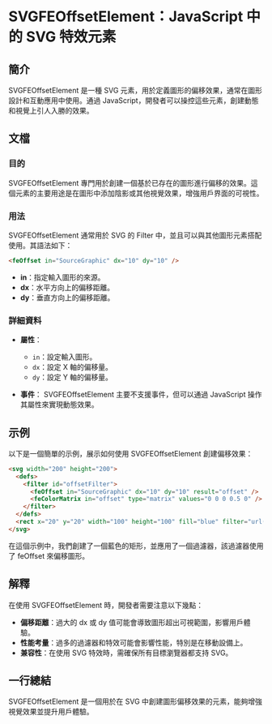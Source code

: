 <!--
Meta Description: # SVGFEOffsetElement：JavaScript 中的 SVG 特效元素 ## 簡介 SVGFEOffsetElement 是一種 SVG 元素，用於定義圖形的偏移效果，通常在圖形設計和互動應用中使用。通過 JavaScript，開發者可以操控這些元素，創建動態和視覺上引人入勝的效果。...
Meta Keywords: svgfeoffsetelement, svg, filter, javascript, feoffset
-->

# SVGFEOffsetElement：JavaScript 中的 SVG 特效元素

## 簡介
SVGFEOffsetElement 是一種 SVG 元素，用於定義圖形的偏移效果，通常在圖形設計和互動應用中使用。通過 JavaScript，開發者可以操控這些元素，創建動態和視覺上引人入勝的效果。

## 文檔
### 目的
SVGFEOffsetElement 專門用於創建一個基於已存在的圖形進行偏移的效果。這個元素的主要用途是在圖形中添加陰影或其他視覺效果，增強用戶界面的可視性。

### 用法
SVGFEOffsetElement 通常用於 SVG 的 Filter 中，並且可以與其他圖形元素搭配使用。其語法如下：

```html
<feOffset in="SourceGraphic" dx="10" dy="10" />
```

- **in**：指定輸入圖形的來源。
- **dx**：水平方向上的偏移距離。
- **dy**：垂直方向上的偏移距離。

### 詳細資料
- **屬性**：
  - `in`：設定輸入圖形。
  - `dx`：設定 X 軸的偏移量。
  - `dy`：設定 Y 軸的偏移量。

- **事件**：
  SVGFEOffsetElement 主要不支援事件，但可以通過 JavaScript 操作其屬性來實現動態效果。

## 示例
以下是一個簡單的示例，展示如何使用 SVGFEOffsetElement 創建偏移效果：

```html
<svg width="200" height="200">
  <defs>
    <filter id="offsetFilter">
      <feOffset in="SourceGraphic" dx="10" dy="10" result="offset" />
      <feColorMatrix in="offset" type="matrix" values="0 0 0 0.5 0" />
    </filter>
  </defs>
  <rect x="20" y="20" width="100" height="100" fill="blue" filter="url(#offsetFilter)" />
</svg>
```

在這個示例中，我們創建了一個藍色的矩形，並應用了一個過濾器，該過濾器使用了 feOffset 來偏移圖形。

## 解釋
在使用 SVGFEOffsetElement 時，開發者需要注意以下幾點：

- **偏移距離**：過大的 dx 或 dy 值可能會導致圖形超出可視範圍，影響用戶體驗。
- **性能考量**：過多的過濾器和特效可能會影響性能，特別是在移動設備上。
- **兼容性**：在使用 SVG 特效時，需確保所有目標瀏覽器都支持 SVG。

## 一行總結
SVGFEOffsetElement 是一個用於在 SVG 中創建圖形偏移效果的元素，能夠增強視覺效果並提升用戶體驗。